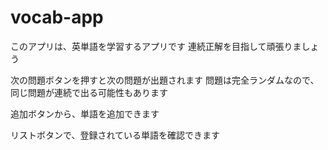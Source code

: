 # vocab-app

このアプリは、英単語を学習するアプリです
連続正解を目指して頑張りましょう

次の問題ボタンを押すと次の問題が出題されます
問題は完全ランダムなので、同じ問題が連続で出る可能性もあります

追加ボタンから、単語を追加できます

リストボタンで、登録されている単語を確認できます